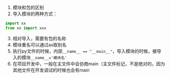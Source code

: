 1. 模块和包的区别
2. 导入模块的两种方式：
```python
import xx
from xx import xxx
```
3. 相对导入，需要有包的名称
4. 模块重名可以通过as取别名
5. 执行py文件的时候，内部`__name__ == "__main__"`，导入模块的时候，被导入的模块`__name__='模块名'`
6. 在项目开发中，一般在主文件中会协商main（主文件标记，不是绝对的，因为其他文件在开发调试的时候也会有main


